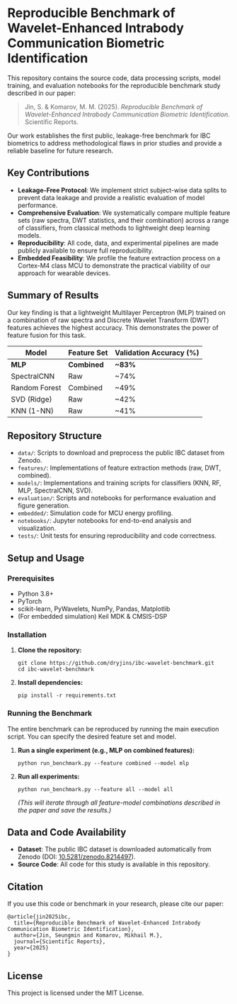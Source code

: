 # Reproducible Benchmark of Wavelet-Enhanced Intrabody Communication Biometric Identification

This repository contains the source code, data processing scripts, model training, and evaluation notebooks for the reproducible benchmark study described in our paper:

> Jin, S. & Komarov, M. M. (2025). *Reproducible Benchmark of Wavelet-Enhanced Intrabody Communication Biometric Identification*. Scientific Reports.

Our work establishes the first public, leakage-free benchmark for IBC biometrics to address methodological flaws in prior studies and provide a reliable baseline for future research.

## Key Contributions
- **Leakage-Free Protocol**: We implement strict subject-wise data splits to prevent data leakage and provide a realistic evaluation of model performance.
- **Comprehensive Evaluation**: We systematically compare multiple feature sets (raw spectra, DWT statistics, and their combination) across a range of classifiers, from classical methods to lightweight deep learning models.
- **Reproducibility**: All code, data, and experimental pipelines are made publicly available to ensure full reproducibility.
- **Embedded Feasibility**: We profile the feature extraction process on a Cortex-M4 class MCU to demonstrate the practical viability of our approach for wearable devices.

## Summary of Results

Our key finding is that a lightweight Multilayer Perceptron (MLP) trained on a combination of raw spectra and Discrete Wavelet Transform (DWT) features achieves the highest accuracy. This demonstrates the power of feature fusion for this task.

| Model        | Feature Set | Validation Accuracy (%) |
|--------------|-------------|-------------------------|
| **MLP**      | **Combined**| **~83%**                |
| SpectralCNN  | Raw         | ~74%                    |
| Random Forest| Combined    | ~49%                    |
| SVD (Ridge)  | Raw         | ~42%                    |
| KNN (1-NN)   | Raw         | ~41%                    |

## Repository Structure

- `data/`: Scripts to download and preprocess the public IBC dataset from Zenodo.
- `features/`: Implementations of feature extraction methods (raw, DWT, combined).
- `models/`: Implementations and training scripts for classifiers (KNN, RF, MLP, SpectralCNN, SVD).
- `evaluation/`: Scripts and notebooks for performance evaluation and figure generation.
- `embedded/`: Simulation code for MCU energy profiling.
- `notebooks/`: Jupyter notebooks for end-to-end analysis and visualization.
- `tests/`: Unit tests for ensuring reproducibility and code correctness.

## Setup and Usage

### Prerequisites
- Python 3.8+
- PyTorch
- scikit-learn, PyWavelets, NumPy, Pandas, Matplotlib
- (For embedded simulation) Keil MDK & CMSIS-DSP

### Installation
1.  **Clone the repository:**
    ```
    git clone https://github.com/dryjins/ibc-wavelet-benchmark.git
    cd ibc-wavelet-benchmark
    ```
2.  **Install dependencies:**
    ```
    pip install -r requirements.txt
    ```

### Running the Benchmark
The entire benchmark can be reproduced by running the main execution script. You can specify the desired feature set and model.

1.  **Run a single experiment (e.g., MLP on combined features):**
    ```
    python run_benchmark.py --feature combined --model mlp
    ```
2.  **Run all experiments:**
    ```
    python run_benchmark.py --feature all --model all
    ```
    *(This will iterate through all feature-model combinations described in the paper and save the results.)*

## Data and Code Availability

- **Dataset**: The public IBC dataset is downloaded automatically from Zenodo (DOI: [10.5281/zenodo.8214497](https://doi.org/10.5281/zenodo.8214497)).
- **Source Code**: All code for this study is available in this repository.

## Citation

If you use this code or benchmark in your research, please cite our paper:
```
@article{jin2025ibc,
  title={Reproducible Benchmark of Wavelet-Enhanced Intrabody Communication Biometric Identification},
  author={Jin, Seungmin and Komarov, Mikhail M.},
  journal={Scientific Reports},
  year={2025}
}
```
## License
This project is licensed under the MIT License.
```
